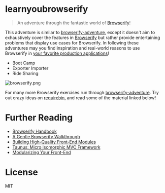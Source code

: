 # learnyoubrowserify

> An adventure through the fantastic world of [Browserify][2]!

This adventure is similar to [browserify-adventure][1], except it doesn't aim to exhaustively cover the features in [Browserify][2] but rather provide entertaining problems that display use cases for Browserify. In following these adventures may you find inspiration and real-world reasons to use Browserify in [your favorite production applications][8]!

- Boot Camp
- Exporter Importer
- Ride Sharing

![browserify.png][9]

For many more Browserify exercises run through [browserify-adventure][1]. Try out crazy ideas on [requirebin][10], and read some of the material linked below!

# Further Reading

- [Browserify Handbook][3]
- [A Gentle Browserify Walkthrough][4]
- [Building High-Quality Front-End Modules][5]
- [Taunus: Micro Isomorphic MVC Framework][6]
- [Modularizing Your Front-End][7]

# License

MIT

[1]: https://github.com/substack/browserify-adventure
[2]: http://browserify.org/
[3]: https://github.com/substack/browserify-handbook
[4]: http://ponyfoo.com/articles/a-gentle-browserify-walkthrough
[5]: http://ponyfoo.com/articles/building-high-quality-front-end-modules
[6]: http://ponyfoo.com/articles/taunus-micro-isomorphic-mvc-framework
[7]: http://ponyfoo.com/articles/modularizing-your-front-end
[8]: http://ponyfoo.com
[9]: http://browserify.org/images/browserify.png
[10]: http://requirebin.com/
